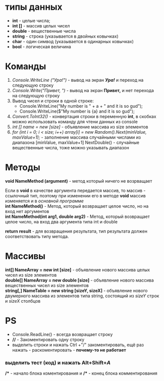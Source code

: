 # типы данных
* __int__ - целые числа;
* __int []__ - массив целых чисел
* __double__ - вещественные числа
* __string__ - строка (указывается в двойных ковычках)
* __char__ - один симвод (указывается в одинарных ковычках)
* __bool__ - логическая величина


# Команды
1. *Console.WriteLine ("Ура!")* - вывод на экран __*Ура!*__ и переход на следующую строку
2. *Console.Write("Привет, ")* - вывод на экран __Привет,__ и нет перехода на следующую строку
3. Вывод чисел и строки в одной строке:
    * Console.WriteLine("My number is " + a + " and it is so gud");
    * Console.WriteLine($"My number is {a} and it is so gud");
4. *Convert.ToInt32()* - конвертация строки в переменную __int__, в скобках можно использовать команду для чтени данных из console 
5. *int [] name = new [size]* - объявление массива из size элементов
6. *for (int i = 0; i < size; i++)*
        *array[i] = new Random().Next(minValue, maxValue+1);* - заполнение массива случайными числами из диапазона [minValue, maxValue+1]
        NextDouble() - случайные вещественные числа, тоже можно указывать диапазон
        
# Методы

__void NameMethod (argument)__ - метод который ничего не возрващает

Если в __void__ в качестве аргумента передается массив, то массив - ссылочный тип, поэтому при изменении его в методе __void__ массив изменяется и в *основной программе*<br>
__int NameMethod()__ - Метод, который возвращает целое число, но на вход нет аргументов<br>
__int NameMethod(int arg1, double arg2)__ - Метод, который возвращает целое число, на вход два аргумента типа int и double<br>

__return result__ - для возвращения результата, тип результата должен соответствовать типу метода.


# Массивы

__int[] NameArray = new int [size]__ - объявление нового массива целых чисел из size элементов<br>
__double[] NameArray = new double [size]__  - объявление нового массива вещественных чисел из size элементов<br>
__string[,] NameTable = new string [sizeY, sizeX]__ - объявление нового двумерного массива из элементов типа string, состоящий из *sizeY* cтрок и *sizeX* столбцов<br>


# PS
* Console.ReadLine() - всегда возвращает строку
* __//__ - Закоментировать одну строку
* выделить строки и нажать Ctrl +"/" закоментировать, ещё раз нажать - раскоментировать - __почему-то не работает__

### выделить тест (код) и нажать __Alt+Shift+*A*__

__/*__ - начало блока коментирования и __/*__ - конец блока комментирования

